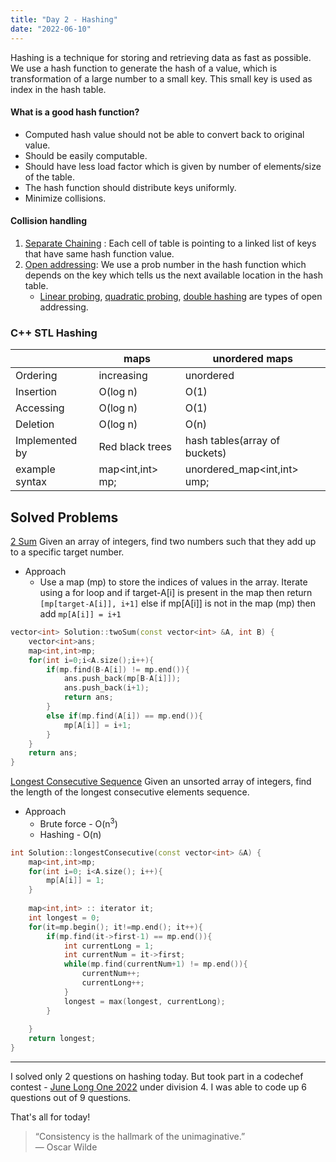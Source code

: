 ```yaml
---
title: "Day 2 - Hashing"
date: "2022-06-10"
---
```


Hashing is a technique for storing and retrieving data as fast as possible. We use a hash function to generate the hash of a value, which is transformation of a large number to a small key. This small key is used as index in the hash table.

#### What is a good hash function?
- Computed hash value should not be able to convert back to original value.
- Should be easily computable.
- Should have less load factor which is given by number of elements/size of the table.
- The hash function should distribute keys uniformly.
- Minimize collisions.

#### Collision handling
1. [Separate Chaining](https://www.scaler.com/topics/data-structures/separate-chaining/) : Each cell of table is pointing to a linked list of keys that have same hash function value.
2. [Open addressing](https://www.scaler.com/topics/data-structures/open-addressing/): We use a prob number in the hash function which depends on the key which tells us the next available location in the hash table.
	- [Linear probing](https://www.scaler.com/topics/data-structures/open-addressing/#linear-probing), [quadratic probing](https://www.scaler.com/topics/data-structures/open-addressing/#quadratic-probing), [double hashing](https://www.scaler.com/topics/data-structures/double-hashing/) are types of open addressing.

### C++ STL Hashing 
|                | maps               | unordered maps                          |
| ------------   | -----------        | --------------                          |
| Ordering       | increasing         | unordered                               |
| Insertion      | O(log n)           | O(1)                                    |
| Accessing      | O(log n)           | O(1)                                    |
| Deletion       | O(log n)           | O(n)                                    |
| Implemented by | Red black trees    | hash tables(array of buckets)           |
| example syntax | map<int,int> mp;   | unordered_map<int,int> ump;             |

## Solved Problems
[2 Sum](https://www.interviewbit.com/problems/2-sum/)
Given an array of integers, find two numbers such that they add up to a specific target number.
- Approach
	- Use a map (mp) to store the indices of values in the array. Iterate using a for loop and if target-A[i] is present in the map then return `[mp[target-A[i]], i+1]` else if mp[A[i]] is not in the map (mp) then add `mp[A[i]] = i+1`

```cpp
vector<int> Solution::twoSum(const vector<int> &A, int B) {
    vector<int>ans;
    map<int,int>mp;
    for(int i=0;i<A.size();i++){
        if(mp.find(B-A[i]) != mp.end()){
            ans.push_back(mp[B-A[i]]);
            ans.push_back(i+1);
            return ans;
        }
        else if(mp.find(A[i]) == mp.end()){
            mp[A[i]] = i+1;
        }
    }
    return ans;
}
```

[Longest Consecutive Sequence](https://www.interviewbit.com/problems/longest-consecutive-sequence/)
Given an unsorted array of integers, find the length of the longest consecutive elements sequence.
- Approach
	- Brute force - O(n<sup>3</sup>)
	- Hashing - O(n)

```cpp
int Solution::longestConsecutive(const vector<int> &A) {
    map<int,int>mp;
    for(int i=0; i<A.size(); i++){
        mp[A[i]] = 1; 
    }
    
    map<int,int> :: iterator it;
    int longest = 0;
    for(it=mp.begin(); it!=mp.end(); it++){
        if(mp.find(it->first-1) == mp.end()){
            int currentLong = 1;
            int currentNum = it->first;
            while(mp.find(currentNum+1) != mp.end()){
                currentNum++;
                currentLong++;
            }
            longest = max(longest, currentLong);
        }
        
    }
    return longest;
}
```

---
I solved only 2 questions on hashing today. But took part in a codechef contest - [June Long One 2022](https://www.codechef.com/JUNE221D?order=desc&sortBy=successful_submissions) under division 4. I was able to code up 6 questions out of 9 questions.

That's all for today!

> “Consistency is the hallmark of the unimaginative.”  
> ― Oscar Wilde



